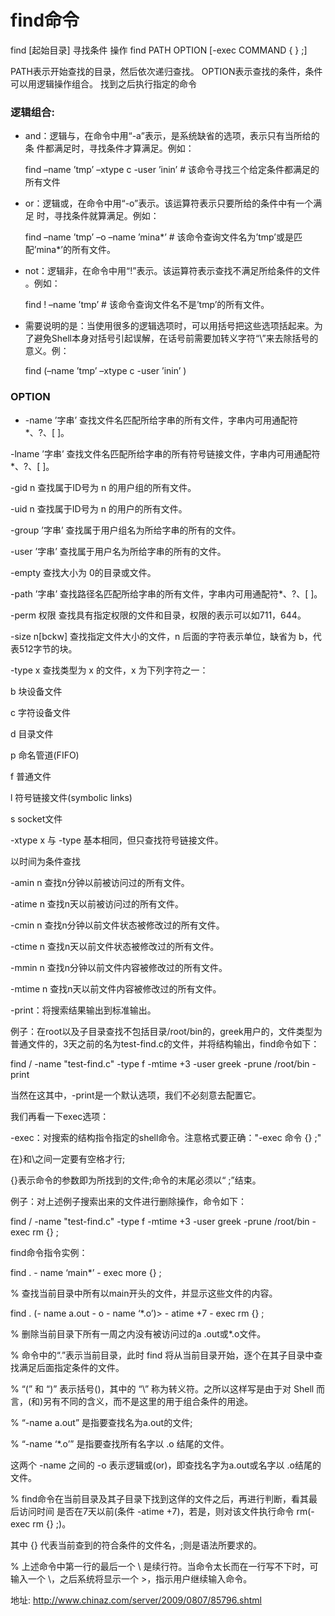 find命令
=======

find [起始目录] 寻找条件 操作
find PATH OPTION [-exec COMMAND { } \;]

PATH表示开始查找的目录，然后依次递归查找。
OPTION表示查找的条件，条件可以用逻辑操作组合。
找到之后执行指定的命令

### 逻辑组合:
* and：逻辑与，在命令中用“-a”表示，是系统缺省的选项，表示只有当所给的条 件都满足时，寻找条件才算满足。例如：

	find –name ’tmp’ –xtype c -user ’inin’ # 该命令寻找三个给定条件都满足的所有文件

* or：逻辑或，在命令中用“-o”表示。该运算符表示只要所给的条件中有一个满足 时，寻找条件就算满足。例如：

	find –name ’tmp’ –o –name ’mina*’ # 该命令查询文件名为’tmp’或是匹配’mina*’的所有文件。

* not：逻辑非，在命令中用“!”表示。该运算符表示查找不满足所给条件的文件 。例如：

	find ! –name ’tmp’ # 该命令查询文件名不是’tmp’的所有文件。

* 需要说明的是：当使用很多的逻辑选项时，可以用括号把这些选项括起来。为了避免Shell本身对括号引起误解，在话号前需要加转义字符“\”来去除括号的意义。例：

	find \(–name ’tmp’ –xtype c -user ’inin’ \)

### OPTION

* -name ’字串’ 查找文件名匹配所给字串的所有文件，字串内可用通配符 *、?、[ ]。

-lname ’字串’ 查找文件名匹配所给字串的所有符号链接文件，字串内可用通配符 *、?、[ ]。

-gid n 查找属于ID号为 n 的用户组的所有文件。

-uid n 查找属于ID号为 n 的用户的所有文件。

-group ’字串’ 查找属于用户组名为所给字串的所有的文件。

-user ’字串’ 查找属于用户名为所给字串的所有的文件。

-empty 查找大小为 0的目录或文件。

-path ’字串’ 查找路径名匹配所给字串的所有文件，字串内可用通配符*、?、[ ]。

-perm 权限 查找具有指定权限的文件和目录，权限的表示可以如711，644。

-size n[bckw] 查找指定文件大小的文件，n 后面的字符表示单位，缺省为 b，代表512字节的块。

-type x 查找类型为 x 的文件，x 为下列字符之一：

b 块设备文件

c 字符设备文件

d 目录文件

p 命名管道(FIFO)

f 普通文件

l 符号链接文件(symbolic links)

s socket文件

-xtype x 与 -type 基本相同，但只查找符号链接文件。

以时间为条件查找

-amin n 查找n分钟以前被访问过的所有文件。

-atime n 查找n天以前被访问过的所有文件。

-cmin n 查找n分钟以前文件状态被修改过的所有文件。

-ctime n 查找n天以前文件状态被修改过的所有文件。

-mmin n 查找n分钟以前文件内容被修改过的所有文件。

-mtime n 查找n天以前文件内容被修改过的所有文件。

-print：将搜索结果输出到标准输出。

例子：在root以及子目录查找不包括目录/root/bin的，greek用户的，文件类型为普通文件的，3天之前的名为test-find.c的文件，并将结构输出，find命令如下：

find / -name "test-find.c" -type f -mtime +3 -user greek -prune /root/bin -print

当然在这其中，-print是一个默认选项，我们不必刻意去配置它。

我们再看一下exec选项：

-exec：对搜索的结构指令指定的shell命令。注意格式要正确："-exec 命令 {} \;"

在}和\之间一定要有空格才行;

{}表示命令的参数即为所找到的文件;命令的末尾必须以“ \;”结束。

例子：对上述例子搜索出来的文件进行删除操作，命令如下：

find / -name "test-find.c" -type f -mtime +3 -user greek -prune /root/bin -exec rm {} \;

find命令指令实例：

find . - name ‘main*’ - exec more {} \;

% 查找当前目录中所有以main开头的文件，并显示这些文件的内容。

find . \(- name a.out - o - name ‘*.o’\)> - atime +7 - exec rm {} \;

% 删除当前目录下所有一周之内没有被访问过的a .out或*.o文件。

% 命令中的“.”表示当前目录，此时 find 将从当前目录开始，逐个在其子目录中查找满足后面指定条件的文件。

% “\(” 和 “\)” 表示括号()，其中的 “\” 称为转义符。之所以这样写是由于对 Shell 而言，(和)另有不同的含义，而不是这里的用于组合条件的用途。

% “-name a.out” 是指要查找名为a.out的文件;

% “-name ‘*.o’” 是指要查找所有名字以 .o 结尾的文件。

这两个 -name 之间的 -o 表示逻辑或(or)，即查找名字为a.out或名字以 .o结尾的文件。

% find命令在当前目录及其子目录下找到这佯的文件之后，再进行判断，看其最后访问时间 是否在7天以前(条件 -atime +7)，若是，则对该文件执行命令 rm(-exec rm {} \;)。

其中 {} 代表当前查到的符合条件的文件名，\;则是语法所要求的。

% 上述命令中第一行的最后一个 \ 是续行符。当命令太长而在一行写不下时，可输入一个 \，之后系统将显示一个 >，指示用户继续输入命令。

地址: http://www.chinaz.com/server/2009/0807/85796.shtml